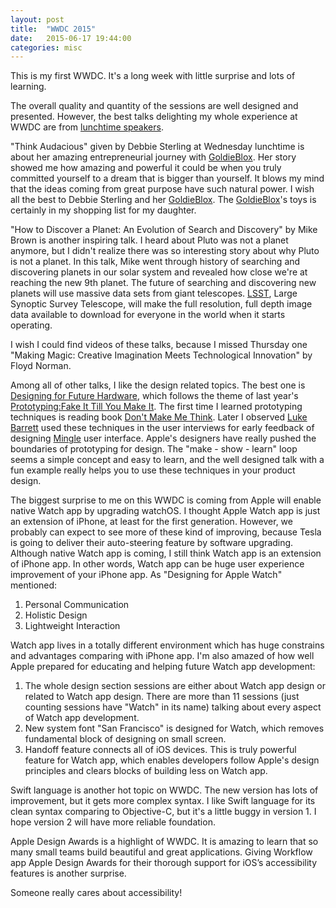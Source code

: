 ```yaml
---
layout: post
title:  "WWDC 2015"
date:   2015-06-17 19:44:00
categories: misc
---
```


This is my first WWDC. It's a long week with little surprise and lots
of learning.

The overall quality and quantity of the sessions are well designed
and presented. However, the best talks delighting my whole
experience at WWDC are from [lunchtime speakers][lunchtime-speakers].

"Think Audacious" given by Debbie Sterling at Wednesday lunchtime is
about her amazing entrepreneurial journey with
[GoldieBlox][goldieblox]. Her story showed me how
amazing and powerful it could be when you truly committed yourself to
a dream that is bigger than yourself. It blows my mind that the ideas
coming from great purpose have such natural power. I wish all the best
to Debbie Sterling and her [GoldieBlox][goldieblox]. The
[GoldieBlox][goldieblox]'s toys is certainly in my shopping list for
my daughter.

"How to Discover a Planet: An Evolution of Search and Discovery" by
Mike Brown is another inspiring talk.
I heard about Pluto was not a planet anymore, but I didn't realize
there was so interesting story about why Pluto is not a planet. In
this talk, Mike went through history of searching and discovering
planets in our solar system and revealed how close we're at
reaching the new 9th planet. The future of searching and discovering
new planets will use massive data sets from giant telescopes.
[LSST][lsst], Large Synoptic Survey Telescope, will make the
full resolution, full depth image data available to download
for everyone in the world when it starts operating.

I wish I could find videos of these talks, because I missed
Thursday one "Making Magic: Creative Imagination Meets Technological
Innovation" by Floyd Norman.

Among all of other talks, I like the design related topics. The best
one is [Designing for Future Hardware][designing-for-future-hardware],
which follows the theme of last year's
[Prototyping:Fake It Till You Make It][prototyping]. The first time I
learned prototyping techniques is reading book
[Don't Make Me Think][dmmt]. Later I observed [Luke Barrett][luke]
used these techniques in the user interviews for early feedback of
designing [Mingle][mingle] user interface. Apple's designers have really
pushed the boundaries of prototyping for design. The "make - show -
learn" loop seems a simple concept and easy to learn, and the well
designed talk with a fun example really helps you to use these
techniques in your product design.

The biggest surprise to me on this WWDC is coming from Apple will
enable native Watch app by upgrading watchOS.
I thought Apple Watch app is just an extension of iPhone, at least for
the first generation. However, we probably can expect to see more of
these kind of improving, because Tesla is going to deliver their
auto-steering feature by software upgrading.
Although native Watch app is coming, I still think Watch app is an
extension of iPhone app. In other words, Watch app can be huge user
experience improvement of your iPhone app.
As "Designing for Apple Watch" mentioned:

1. Personal Communication
2. Holistic Design
3. Lightweight Interaction

Watch app lives in a totally different environment which has huge
constrains and advantages comparing with iPhone app.
I'm also amazed of how well Apple prepared for educating and
helping future Watch app development:

1. The whole design section sessions are either about Watch app design
   or related to Watch app design. There are more than 11 sessions
   (just counting sessions have "Watch" in its name) talking about
   every aspect of Watch app development.
2. New system font "San Francisco" is designed for Watch, which
   removes fundamental block of designing on small screen.
3. Handoff feature connects all of iOS devices. This is truly powerful
   feature for Watch app, which enables developers follow Apple's
   design principles and clears blocks of building less on Watch app.

Swift language is another hot topic on WWDC. The new version has lots
of improvement, but it gets more complex syntax. I like Swift
language for its clean syntax comparing to Objective-C, but it's a
little buggy in version 1. I hope version 2 will have more reliable
foundation.

Apple Design Awards is a highlight of WWDC. It is amazing to learn
that so many small teams build beautiful and great applications.
Giving Workflow app Apple Design Awards for their thorough
support for iOS’s accessibility features is another surprise.

Someone really cares about accessibility!


[lunchtime-speakers]:            https://developer.apple.com/wwdc/events/lunchtime-speakers/
[designing-for-future-hardware]: https://developer.apple.com/videos/wwdc/2015/?id=801
[prototyping]:                   https://developer.apple.com/videos/wwdc/2014/#223
[goldieblox]:                    http://www.goldieblox.com/
[lsst]:                          http://www.lsst.org/
[newhorizons]:                   http://www.nasa.gov/mission_pages/newhorizons/main/index.html
[dmmt]:                          http://www.amazon.com/Dont-Make-Me-Think-Usability/dp/0321344758
[luke]:                          https://twitter.com/lukebarrett
[mingle]:                        https://thoughtworks.com/mingle
